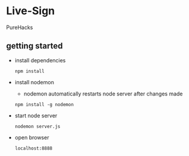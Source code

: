Live-Sign
=========

PureHacks


## getting started

* install dependencies
	```
	npm install
	```

* install nodemon
	* nodemon automatically restarts node server after changes made
	```
	npm install -g nodemon
	```

* start node server
	```
	nodemon server.js
	```

* open browser
	```
	localhost:8888
	```
